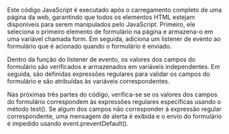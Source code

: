Este código JavaScript é executado após o carregamento completo de uma página da web, garantindo que todos os elementos HTML estejam disponíveis para serem manipulados pelo JavaScript. Primeiro, ele seleciona o primeiro elemento de formulário na página e armazena-o em uma variável chamada form. Em seguida, adiciona um listener de evento ao formulário que é acionado quando o formulário é enviado.

Dentro da função do listener de evento, os valores dos campos do formulário são verificados e armazenados em variáveis independentes. Em seguida, são definidas expressões regulares para validar os campos do formulário e são atribuídas às variáveis correspondentes.

Nas próximas três partes do código, verifica-se se os valores dos campos do formulário correspondem às expressões regulares específicas usando o método test(). Se algum dos campos não corresponder à expressão regular correspondente, uma mensagem de alerta é exibida e o envio do formulário é impedido usando event.preventDefault().
